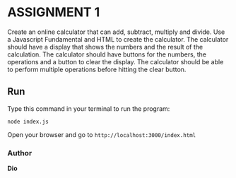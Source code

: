 # ASSIGNMENT 1

Create an online calculator that can add, subtract, multiply and divide. Use a Javascript Fundamental and HTML to create the calculator. The calculator should have a display that shows the numbers and the result of the calculation. The calculator should have buttons for the numbers, the operations and a button to clear the display. The calculator should be able to perform multiple operations before hitting the clear button.

## Run

Type this command in your terminal to run the program:

```
node index.js
```
Open your browser and go to `http://localhost:3000/index.html`

### Author

**Dio**
